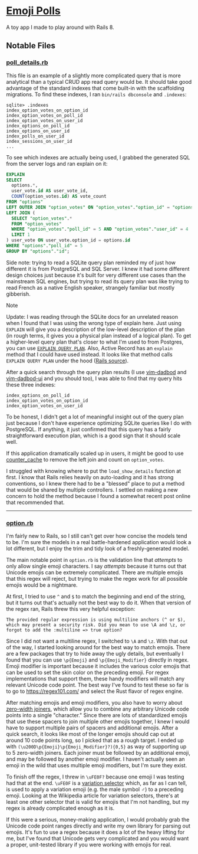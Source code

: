 # [Emoji Polls](https://emoji-polls.australorp.dev/)

A toy app I made to play around with Rails 8.

## Notable Files

### [poll_details.rb](./app/controllers/concerns/poll_details.rb)

This file is an example of a slightly more complicated query that is more analytical than a typical CRUD app read query would be.
It should take good advantage of the standard indexes that come built-in with the scaffolding migrations.
To find these indexes, I ran `bin/rails dbconsole` and `.indexes`:

```
sqlite> .indexes
index_option_votes_on_option_id
index_option_votes_on_poll_id
index_option_votes_on_user_id
index_options_on_poll_id
index_options_on_user_id
index_polls_on_user_id
index_sessions_on_user_id
...
```

To see which indexes are actually being used, I grabbed the generated SQL from the server logs and ran explain on it:

```sql
EXPLAIN
SELECT
  options.*,
  user_vote.id AS user_vote_id,
  COUNT(option_votes.id) AS vote_count
FROM "options"
LEFT OUTER JOIN "option_votes" ON "option_votes"."option_id" = "options"."id"
LEFT JOIN (
  SELECT "option_votes".*
  FROM "option_votes"
  WHERE "option_votes"."poll_id" = 5 AND "option_votes"."user_id" = 4
  LIMIT 1
) user_vote ON user_vote.option_id = options.id
WHERE "options"."poll_id" = 5
GROUP BY "options"."id";
```

Side note: trying to read a SQLite query plan reminded my of just how different it is from PostgreSQL and SQL Server.
I knew it had some different design choices just because it's built for very different use cases than the mainstream SQL engines, but trying to read its query plan was like trying to read French as a native English speaker, strangely familiar but mostly gibberish.

> [!NOTE]  
> Update: I was reading through the SQLite docs for an unrelated reason when I found that I was using the wrong type of explain here. Just using `EXPLAIN` will give you a description of the low-level description of the plan (in rough terms, it gives you a physical plan instead of a logical plan). To get a higher-level query plan that's closer to what I'm used to from Postgres, you can use [`EXPLAIN QUERY PLAN`](https://sqlite.org/eqp.html).
> Also, Active Record has an `explain` method that I could have used instead. It looks like that method calls `EXPLAIN QUERY PLAN` under the hood ([Rails source](https://github.com/rails/rails/blob/main/activerecord/lib/active_record/connection_adapters/sqlite3/database_statements.rb#L18-L22)).

After a quick search through the query plan results (I use [vim-dadbod](https://github.com/tpope/vim-dadbod) and [vim-dadbod-ui](https://github.com/kristijanhusak/vim-dadbod-ui) and you should too), I was able to find that my query hits these three indexes:

```
index_options_on_poll_id
index_option_votes_on_option_id
index_option_votes_on_user_id
```

To be honest, I didn't get a lot of meaningful insight out of the query plan just because I don't have experience optimizing SQLite queries like I do with PostgreSQL.
If anything, it just confirmed that this query has a fairly straightforward execution plan, which is a good sign that it should scale well.

If this application dramatically scaled up in users, it might be good to use [counter_cache](https://guides.rubyonrails.org/association_basics.html#counter-cache) to remove the left join and count on `option_votes`.

I struggled with knowing where to put the `load_show_details` function at first.
I know that Rails relies heavily on auto-loading and it has strong conventions, so I knew there had to be a "blessed" place to put a method that would be shared by multiple controllers.
I settled on making a new concern to hold the method because I found a somewhat recent post online that recommended that.

---

### [option.rb](./app/models/option.rb)

I'm fairly new to Rails, so I still can't get over how concise the models tend to be.
I'm sure the models in a real battle-hardened application would look a lot different, but I enjoy the trim and tidy look of a freshly-generated model.

The main notable point in `option.rb` is the validation line that <i>attempts</i> to only allow single emoji characters.
I say <i>attempts</i> because it turns out that Unicode emojis can be extremely complicated.
There are multiple emojis that this regex will reject, but trying to make the regex work for all possible emojis would be a nightmare.

At first, I tried to use `^` and `$` to match the beginning and end of the string, but it turns out that's actually not the best way to do it.
When that version of the regex ran, Rails threw this very helpful exception:

```
The provided regular expression is using multiline anchors (^ or $), which may present a security risk. Did you mean to use \A and \z, or forgot to add the :multiline => true option?
```

Since I did not want a multiline regex, I switched to `\A` and `\z`.
With that out of the way, I started looking around for the best way to match emojis.
There are a few packages that try to hide away the ugly details, but eventually I found that you can use `\p{Emoji}` and `\p{Emoji_Modifier}` directly in regex.
Emoji modifier is important because it includes the various color emojis that can be used to set the skin color on the preceding emoji.
For regex implementations that support them, these handy modifiers will match any relevant Unicode code point.
The best way I've found to test these so far is to go to https://regex101.com/ and select the Rust flavor of regex engine.

After matching emojis and emoji modifiers, you also have to worry about [zero-width joiners](https://en.wikipedia.org/wiki/Zero-width_joiner), which allow you to combine any arbitrary Unicode code points into a single "character."
Since there are lots of standardized emojis that use these spacers to join multiple other emojis together, I knew I would have to support multiple pairs of spacers and additional emojis.
After a quick search, it looks like most of the longer emojis should cap out at around 10 code points long, so I picked that as a rough target.
I ended up with `(\u200D\p{Emoji}\p{Emoji_Modifier}?){0,5}` as way of supporting up to 5 zero-width joiners.
Each joiner must be followed by an additional emoji, and may be followed by another emoji modifier.
I haven't actually seen an emoji in the wild that uses multiple emoji modifiers, but I'm sure they exist.

To finish off the regex, I threw in `\uFE0F?` because one emoji I was testing had that at the end.
`\uFE0F` is a [variation selector](https://en.wikipedia.org/wiki/Variation_Selectors_(Unicode_block)) which, as far as I can tell, is used to apply a variation emoji (e.g. the male symbol ♂) to a preceding emoji.
Looking at the Wikipedia article for variation selectors, there's at least one other selector that is valid for emojis that I'm not handling, but my regex is already complicated enough as it is.

If this were a serious, money-making application, I would probably grab the Unicode code point ranges directly and write my own library for parsing out emojis.
It's fun to use a regex because it does a lot of the heavy lifting for me, but I've found that Unicode gets very complicated and you would want a proper, unit-tested library if you were working with emojis for real.
